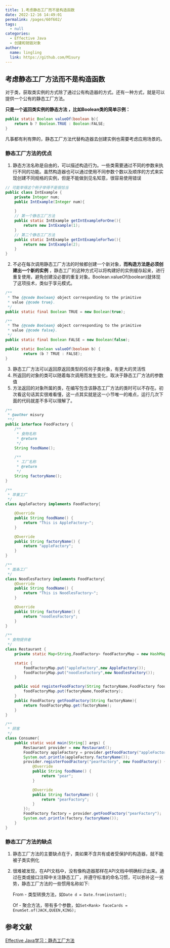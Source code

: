 ```yaml
---
title: 1.考虑静态工厂而不是构造函数
date: 2022-12-16 14:49:01
permalink: /pages/60f602/
tags: 
  - null
categories: 
  - Effective Java
  - 创建和销毁对象
author: 
  name: lingling
  link: https://github.com/M1sury
---
```


## 考虑静态工厂方法而不是构造函数

对于类，获取类实例的方式除了通过公有构造器的方式。还有一种方式，就是可以提供一个公有的静态工厂方法。

**只是一个返回类实例的静态方法 ，比如Boolean类的简单示例：**

```Java
public static Boolean valueOf(boolean b){
    return b ? Boolean.TRUE : Boolean:FALSE;
}
```

凡事都有利有弊的，静态工厂方法代替构造器去创建实例也需要考虑应用场景的。

### 静态工厂方法的优点 

1.  静态方法名称是自由的，可以描述构造行为。一些类需要通过不同的参数来执行不同的功能。虽然构造器也可以通过使用不同参数个数以及顺序的方式来实现创建不同规格的实例，但是不能做到见名知意，很容易使用错误

```java
// 可能举得这个例子举得不是很恰当
public class IntExample {
    private Integer num;
    public IntExample(Integer num){
        
    }
    // 第一个静态工厂方法
    public static IntExample getIntExampleForOne(){
        return new IntExample(1);
    }
    // 第二个静态工厂方法
    public static IntExample getIntExampleForTwo(){
        return new IntExample(2);
    }
}
```

2. 不必在每次调用静态工厂方法的时候都创建一个新对象，**而构造方法是必须创建出一个新的实例** ，静态工厂的这种方式可以将构建好的实例缓存起来，进行重复使用，避免创建没必要的重复对象。Boolean.valueOf(boolean)就体现了这项技术，类似于享元模式。

```java
/**
 * The {@code Boolean} object corresponding to the primitive
 * value {@code true}.
 */
public static final Boolean TRUE = new Boolean(true);

/**
 * The {@code Boolean} object corresponding to the primitive
 * value {@code false}.
 */
public static final Boolean FALSE = new Boolean(false);

public static Boolean valueOf(boolean b) {
        return (b ? TRUE : FALSE);
}
```

3.  静态工厂方法可以返回原返回类型的任何子类对象，有更大的灵活性
4.  所返回的对象的类可以随着每次调用而发生变化，取决于静态工厂方法的参数值
5.  方法返回的对象所属的类，在编写包含该静态工厂方法的类时可以不存在。初次看这句话其实很难看懂，这一点其实就是这一小节唯一的难点，运行几次下面的代码就差不多可以理解了。

```java
/**
 * @author misury
 **/
public interface FoodFactory {
    /**
     * 食物名称
     * @return
     */
    String foodName();

    /**
     * 工厂名称
     * @return
     */
    String factoryName();
}

/**
 * 苹果工厂
 */
class AppleFactory implements FoodFactory{

    @Override
    public String foodName() {
        return "This is AppleFactory~";
    }

    @Override
    public String factoryName() {
        return "appleFactory";
    }
}

/**
 * 面条工厂
 */
class NoodlesFactory implements FoodFactory{
    @Override
    public String foodName() {
        return "This is NoodlesFactory~";
    }

    @Override
    public String factoryName() {
        return "noodlesFactory";
    }
}

/**
 * 食物提供者
 */
class Restaurant {
    private static Map<String,FoodFactory> foodFactoryMap = new HashMap<>();

    static {
        foodFactoryMap.put("appleFactory",new AppleFactory());
        foodFactoryMap.put("noodlesFactory",new NoodlesFactory());
    }

    public void registerFoodFactory(String factoryName,FoodFactory foodFactory){
        foodFactoryMap.put(factoryName,foodFactory);
    }
    public FoodFactory getFoodFactory(String factoryName){
        return foodFactoryMap.get(factoryName);
    }
}

/**
 * 顾客
 */
class Consumer{
    public static void main(String[] args) {
        Restaurant provider = new Restaurant();
        FoodFactory appleFactory = provider.getFoodFactory("appleFactory");
        System.out.println(appleFactory.factoryName());
        provider.registerFoodFactory("pearFactory", new FoodFactory() {
            @Override
            public String foodName() {
                return "pear";
            }

            @Override
            public String factoryName() {
                return "pearFactory";
            }
        });
        FoodFactory factory = provider.getFoodFactory("pearFactory");
        System.out.println(factory.factoryName());
    }
}
```

### 静态工厂方法的缺点

1. 静态工厂方法的主要缺点在于，类如果不含共有或者受保护的构造器，就不能被子类实例化

2. 很难被发现，在API文档中，没有像构造器那样在API文档中明确标识出来。通过在类或接口注释中关注静态工厂，并遵守标准的命名习惯，可以弥补这一劣势，静态工厂方法的一些惯用名称如下: 
   
   From - 类型转换方法，如`Date d = Date.from(instant);` 
   
   Of - 聚合方法，带有多个参数，如`Set<Rank> faceCards = EnumSet.of(JACK,QUEEN,KING);`

## 参考文献

[Effective Java学习：静态工厂方法](https://blog.csdn.net/u014129886/article/details/89670049)
